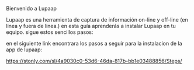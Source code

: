 
Bienvenido a Lupaap


Lupaap  es una herramienta de captura de información on-line y off-line (en linea y fuera de linea.) 
en esta guía aprenderás a instalar Lupaap en tu equipo.
sigue estos sencillos pasos:



en el siguiente link encontrara los pasos a seguir para la instalacion de la app de lupaap:


https://stonly.com/sl/4a9030c0-53d6-46da-817b-bb1e03488856/Steps/
